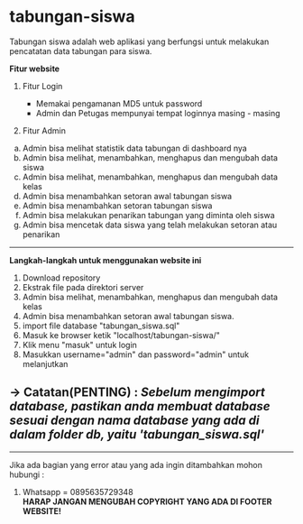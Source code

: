 # tabungan-siswa
Tabungan siswa adalah web aplikasi yang berfungsi untuk melakukan pencatatan data tabungan para siswa.

<strong>Fitur website</strong>
  1. Fitur Login
    <ul type="square">
    <li>Memakai pengamanan MD5 untuk password</li>
    <li>Admin dan Petugas mempunyai tempat loginnya masing - masing</li>
    </ul>
    
    
  2. Fitur Admin
  
  <ol type="a">
    <li>Admin bisa melihat statistik data tabungan di dashboard nya</li>
    <li>Admin bisa melihat, menambahkan, menghapus dan mengubah data siswa</li>
    <li>Admin bisa melihat, menambahkan, menghapus dan mengubah data kelas</li>
    <li>Admin bisa menambahkan setoran awal tabungan siswa</li>
    <li>Admin bisa menambahkan setoran tabungan siswa</li>
    <li>Admin bisa melakukan penarikan tabungan yang diminta oleh siswa</li>
    <li>Admin bisa mencetak data siswa yang telah melakukan setoran atau penarikan</li>
  </ol>
  
   ________________________________________________________________________________________________________________________________________________________________
   
   <strong>Langkah-langkah untuk menggunakan website ini</strong>
     <ol type="1">
    <li>Download repository</li>
    <li>Ekstrak file pada direktori server</li>
    <li>Admin bisa melihat, menambahkan, menghapus dan mengubah data kelas</li>
    <li>Admin bisa menambahkan setoran awal tabungan siswa.</li>
    <li>import file database "tabungan_siswa.sql"</li>
    <li>Masuk ke browser ketik "localhost/tabungan-siswa/"</li>
    <li>Klik menu "masuk" untuk login</li>
    <li>Masukkan username="admin" dan password="admin" untuk melanjutkan</li>
  </ol>
  
  -> Catatan(PENTING) :
    <i>Sebelum mengimport database, pastikan anda membuat database sesuai dengan nama database yang ada di dalam folder db, yaitu 'tabungan_siswa.sql'</i>
-----------------------------------------------------------------------------------------------------------------------------------------------------------------
-----------------------------------------------------------------------------------------------------------------------------------------------------------------
Jika ada bagian yang error atau yang ada ingin ditambahkan mohon hubungi :
1. Whatsapp = 0895635729348<br>
<strong> HARAP JANGAN MENGUBAH COPYRIGHT YANG ADA DI FOOTER WEBSITE!</strong>
